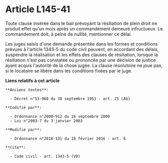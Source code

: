 # Article L145-41

Toute clause insérée dans le bail prévoyant la résiliation de plein droit ne produit effet qu'un mois après un commandement
demeuré infructueux. Le commandement doit, à peine de nullité, mentionner ce délai. 

Les juges saisis d'une demande présentée dans les formes et conditions prévues à l'article 1343-5 du code civil peuvent, en
accordant des délais, suspendre la réalisation et les effets des clauses de résiliation, lorsque la résiliation n'est pas
constatée ou prononcée par une décision de justice ayant acquis l'autorité de la chose jugée. La clause résolutoire ne joue
pas, si le locataire se libère dans les conditions fixées par le juge.

**Liens relatifs à cet article**

	**Anciens textes**:

	  - Décret n°53-960 du 30 septembre 1953 - art. 25 (Ab)

	**Codifié par**:

	  - Ordonnance n°2000-912 du 18 septembre 2000
	  - Loi n°2003-7 du 3 janvier 2003

	**Modifié par**:

	  - Ordonnance n°2016-131 du 10 février 2016 - art. 6

	**Cite**:

	  - Code civil - art. 1343-5 (VD)
